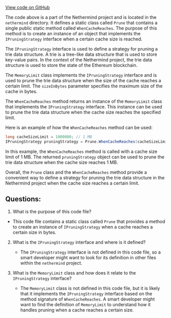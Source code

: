 [View code on GitHub](https://github.com/nethermindeth/nethermind/Nethermind.Trie/Pruning/Prune.cs)

The code above is a part of the Nethermind project and is located in the `nethermind` directory. It defines a static class called `Prune` that contains a single public static method called `WhenCacheReaches`. The purpose of this method is to create an instance of an object that implements the `IPruningStrategy` interface when a certain cache size is reached.

The `IPruningStrategy` interface is used to define a strategy for pruning a trie data structure. A trie is a tree-like data structure that is used to store key-value pairs. In the context of the Nethermind project, the trie data structure is used to store the state of the Ethereum blockchain.

The `MemoryLimit` class implements the `IPruningStrategy` interface and is used to prune the trie data structure when the size of the cache reaches a certain limit. The `sizeInBytes` parameter specifies the maximum size of the cache in bytes.

The `WhenCacheReaches` method returns an instance of the `MemoryLimit` class that implements the `IPruningStrategy` interface. This instance can be used to prune the trie data structure when the cache size reaches the specified limit.

Here is an example of how the `WhenCacheReaches` method can be used:

```csharp
long cacheSizeLimit = 1000000; // 1 MB
IPruningStrategy pruningStrategy = Prune.WhenCacheReaches(cacheSizeLimit);
```

In this example, the `WhenCacheReaches` method is called with a cache size limit of 1 MB. The returned `pruningStrategy` object can be used to prune the trie data structure when the cache size reaches 1 MB.

Overall, the `Prune` class and the `WhenCacheReaches` method provide a convenient way to define a strategy for pruning the trie data structure in the Nethermind project when the cache size reaches a certain limit.
## Questions: 
 1. What is the purpose of this code file?
   - This code file contains a static class called `Prune` that provides a method to create an instance of `IPruningStrategy` when a cache reaches a certain size in bytes.

2. What is the `IPruningStrategy` interface and where is it defined?
   - The `IPruningStrategy` interface is not defined in this code file, so a smart developer might want to look for its definition in other files within the `nethermind` project.

3. What is the `MemoryLimit` class and how does it relate to the `IPruningStrategy` interface?
   - The `MemoryLimit` class is not defined in this code file, but it is likely that it implements the `IPruningStrategy` interface based on the method signature of `WhenCacheReaches`. A smart developer might want to find the definition of `MemoryLimit` to understand how it handles pruning when a cache reaches a certain size.